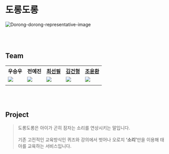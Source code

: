 # 도롱도롱

![Dorong-dorong-representative-image](https://user-images.githubusercontent.com/78298663/204236419-36dee6a8-ecd8-4b5c-b413-d02de45c492d.jpeg)

<br><br>

## Team

<table style="width: "70%" !important;">
    <th width="20%">우승우</th>
    <th width="20%">전예진</th>
    <th width="20%"><a href="https://github.com/ChoiSunPil" target="_blank">최선필</a></th>
    <th width="20%"><a href="https://github.com/GeonHyeongKim" target="_blank">김건형</a></th>
    <th width="20%"><a href="https://github.com/younhwan97" target="_blank">조윤환</a></th>
    <tr>
        <td>
            <img src="https://user-images.githubusercontent.com/78298663/204240407-dc36355e-7165-48de-8d3c-fccbb1e2af61.png"/>
        </td>
        <td>
            <img src="https://user-images.githubusercontent.com/78298663/204240525-dad3fe0d-4309-428c-aca2-3cfc263ba581.png"/>
        </td>
        <td>
            <img src="https://user-images.githubusercontent.com/78298663/204240534-28b36f67-23c8-4cae-8a86-5b504bf1791c.png"/>
        </td>
        <td>
            <img src="https://user-images.githubusercontent.com/78298663/204240519-09e15e6a-5849-40e5-9b03-8770c3dc0d00.png"/>
        </td>
        <td>
            <img src="https://user-images.githubusercontent.com/78298663/204240319-61c46931-7b4f-439f-8983-876726005cfe.png"/>
        </td>
    </tr>
    <tr>
        <td></td>
    </tr>
</table>


<br><br>

## Project

> 도롱도롱은 아이가 곤히 잠자는 소리를 연상시키는 말입니다. <br/><br>
기존 고전적인 교육방식인 퀴즈와 강의에서 벗어나 오로지 <span style="font-weight : bold">‘소리’</span>만을 이용해 태아를 교육하는 서비스입니다.

<!-- 7F4FA2 -->
